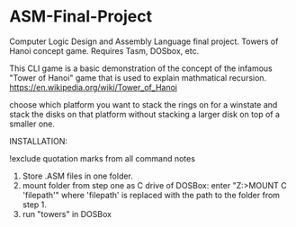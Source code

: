 # ASM-Final-Project
Computer Logic Design and Assembly Language final project. Towers of Hanoi concept game. Requires Tasm, DOSbox, etc.

This CLI game is a basic demonstration of the concept of the infamous "Tower of Hanoi" game that is used to explain mathmatical recursion.
https://en.wikipedia.org/wiki/Tower_of_Hanoi

choose which platform you want to stack the rings on for a winstate and stack the disks on that platform without stacking a larger disk on top of a smaller one.


INSTALLATION:

!exclude quotation marks from all command notes

1. Store .ASM files in one folder.
2. mount folder from step one as C drive of DOSBox: 
      enter "Z:\>MOUNT C 'filepath'" where 'filepath' is replaced with the path to the folder from step 1.
3. run "towers" in DOSBox
